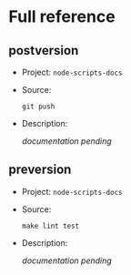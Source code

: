 # Full reference

## postversion

-   Project: `node-scripts-docs`
-   Source:

    ```shell
    git push
    ```

-   Description:

    _documentation pending_

## preversion

-   Project: `node-scripts-docs`
-   Source:

    ```shell
    make lint test
    ```

-   Description:

    _documentation pending_

